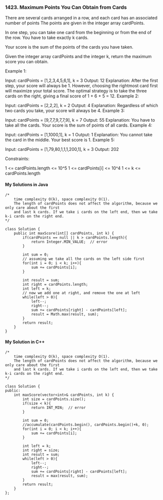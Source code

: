### 1423. Maximum Points You Can Obtain from Cards
There are several cards arranged in a row, and each card has an associated number of points The points are given in the integer array cardPoints.

In one step, you can take one card from the beginning or from the end of the row. You have to take exactly k cards.

Your score is the sum of the points of the cards you have taken.

Given the integer array cardPoints and the integer k, return the maximum score you can obtain.

 

Example 1:

Input: cardPoints = [1,2,3,4,5,6,1], k = 3
Output: 12
Explanation: After the first step, your score will always be 1. However, choosing the rightmost card first will maximize your total score. The optimal strategy 
is to take the three cards on the right, giving a final score of 1 + 6 + 5 = 12.
Example 2:

Input: cardPoints = [2,2,2], k = 2
Output: 4
Explanation: Regardless of which two cards you take, your score will always be 4.
Example 3:

Input: cardPoints = [9,7,7,9,7,7,9], k = 7
Output: 55
Explanation: You have to take all the cards. Your score is the sum of points of all cards.
Example 4:

Input: cardPoints = [1,1000,1], k = 1
Output: 1
Explanation: You cannot take the card in the middle. Your best score is 1. 
Example 5:

Input: cardPoints = [1,79,80,1,1,1,200,1], k = 3
Output: 202
 

Constraints:

1 <= cardPoints.length <= 10^5
1 <= cardPoints[i] <= 10^4
1 <= k <= cardPoints.length






#### My Solutions in Java
```
/* 
    time complexity O(k), space complexity O(1).
    The length of cardPoints does not affect the algorithm, because we only care about the first
    and last k cards. If we take i cards on the left end, then we take k-i cards on the right end.
*/

class Solution {
    public int maxScore(int[] cardPoints, int k) {
        if(cardPoints == null || k > cardPoints.length){
            return Integer.MIN_VALUE;  // error
        }
        
        int sum = 0;
        // assuming we take all the cards on the left side first
        for(int i = 0; i < k; i++){
            sum += cardPoints[i];
        }
        
        int result = sum;
        int right = cardPoints.length;
        int left = k;
        // now we add one at right, and remove the one at left 
        while(left > 0){
            left--;
            right--;
            sum += cardPoints[right] - cardPoints[left];
            result = Math.max(result, sum);
        }
        return result;
    }
}
```




#### My Solution in C++
```
/* 
    time complexity O(k), space complexity O(1).
    The length of cardPoints does not affect the algorithm, because we only care about the first
    and last k cards. If we take i cards on the left end, then we take k-i cards on the right end.
*/

class Solution {
public:
    int maxScore(vector<int>& cardPoints, int k) {
        int size = cardPoints.size();
        if(size < k){
            return INT_MIN;  // error
        }
        
        int sum = 0;
        //accumulate(cardPoints.begin(), cardPoints.begin()+k, 0);
        for(int i = 0; i < k; i++){
            sum += cardPoints[i];
        }
        
        int left = k;
        int right = size;
        int result = sum;
        while(left > 0){
            left--;
            right--;
            sum += cardPoints[right] - cardPoints[left];
            result = max(result, sum);
        }
        return result;
    }
};
```
